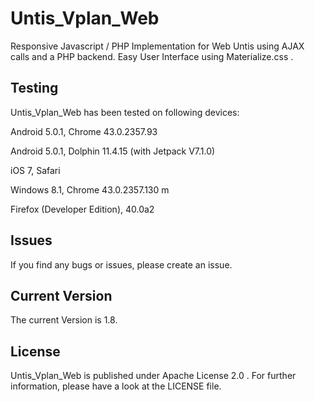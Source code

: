 # Untis_Vplan_Web
Responsive Javascript / PHP Implementation for Web Untis using AJAX calls and a PHP backend. Easy User Interface using Materialize.css .

## Testing
Untis_Vplan_Web has been tested on following devices:

Android 5.0.1, Chrome 43.0.2357.93

Android 5.0.1, Dolphin 11.4.15 (with Jetpack V7.1.0)

iOS 7, Safari

Windows 8.1, Chrome 43.0.2357.130 m

Firefox (Developer Edition), 40.0a2

## Issues
If you find any bugs or issues, please create an issue.

## Current Version
The current Version is 1.8.


## License

Untis_Vplan_Web is published under Apache License 2.0 . For further information, please have a look at the LICENSE file.
